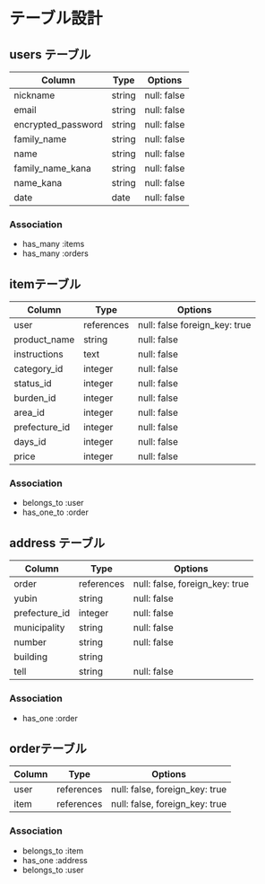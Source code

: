 # テーブル設計

## users テーブル

| Column             | Type      | Options     |
| ------------------ | ----------| ----------- |
| nickname           | string    | null: false |
| email              | string    | null: false |
| encrypted_password | string    | null: false |
| family_name        | string    | null: false |
| name               | string    | null: false |
| family_name_kana   | string    | null: false |
| name_kana          | string    | null: false |
| date               | date      | null: false |

### Association

- has_many :items
- has_many :orders

## itemテーブル

| Column        | Type          | Options                        |
| ------------- | ------------- | ------------------------------ |
| user          | references    | null: false foreign_key: true  |
| product_name  | string        | null: false                    |
| instructions  | text          | null: false                    |
| category_id   | integer       | null: false                    |
| status_id     | integer       | null: false                    |
| burden_id     | integer       | null: false                    |
| area_id       | integer       | null: false                    |
| prefecture_id | integer       | null: false                    |
| days_id       | integer       | null: false                    |
| price         | integer       | null: false                    |

### Association

- belongs_to :user
- has_one_to :order

## address テーブル

| Column         | Type       | Options                        |
| -------------- | ---------- | ------------------------------ |
| order          | references | null: false, foreign_key: true |
| yubin          | string     | null: false                    |
| prefecture_id  | integer    | null: false                    |
| municipality   | string     | null: false                    |
| number         | string     | null: false                    |
| building       | string     |                                |
| tell           | string     | null: false                    |

### Association

- has_one :order

## orderテーブル

| Column       | Type       | Options                        |
| ------------ | ---------- | ------------------------------ |
| user         | references | null: false, foreign_key: true |
| item         | references | null: false, foreign_key: true |

### Association

- belongs_to :item
- has_one :address
- belongs_to :user
